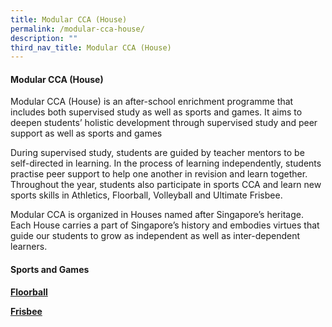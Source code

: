 ```yaml
---
title: Modular CCA (House)
permalink: /modular-cca-house/
description: ""
third_nav_title: Modular CCA (House)
---
```


<h4><strong>Modular CCA (House)</strong></h4>
<p>Modular CCA (House) is an after-school enrichment programme that includes both supervised study as well as sports and games. It aims to deepen students&rsquo; holistic development through supervised study and peer support as well as sports and games</p>
<p>During supervised study, students are guided by teacher mentors to be self-directed in learning. In the process of learning independently, students practise peer support to help one another in revision and learn together. Throughout the year, students also participate in sports CCA and learn new sports skills in Athletics, Floorball, Volleyball and Ultimate Frisbee.</p>
<p>Modular CCA is organized in Houses named after Singapore&rsquo;s heritage. Each House carries a part of Singapore&rsquo;s history and embodies virtues that guide our students to grow as independent as well as inter-dependent learners.</p>
<h4><strong>Sports and Games</strong></h4>
<p><strong><a href="https://blangahrisepri.moe.edu.sg/departments/ccas/floorball/">Floorball</a></strong></p>
<p><strong><a href="https://blangahrisepri.moe.edu.sg/departments/ccas/frisbee/">Frisbee</a></strong></p>